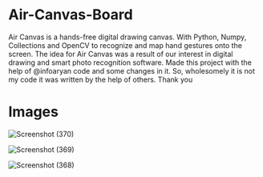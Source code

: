 
# Air-Canvas-Board
Air Canvas is a hands-free digital drawing canvas. With Python, Numpy, Collections and OpenCV to recognize and map hand gestures onto the screen. The idea for Air Canvas was a result of our interest in digital drawing and smart photo recognition software.
Made this project with the help of @infoaryan code and some changes in it.
So, wholesomely it is not my code it was written by the help of others.
Thank you

# Images

![Screenshot (370)](https://user-images.githubusercontent.com/71626642/113501309-b2328400-9541-11eb-9903-583996691523.png)

![Screenshot (369)](https://user-images.githubusercontent.com/71626642/113501312-b52d7480-9541-11eb-9fd8-e246045ef5d7.png)

![Screenshot (368)](https://user-images.githubusercontent.com/71626642/113501314-b8286500-9541-11eb-8aa1-93fd5e9ffb6e.png)
